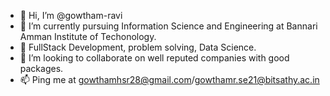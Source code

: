 - 👋 Hi, I’m @gowtham-ravi
- 🌱 I’m currently pursuing Information Science and Engineering at Bannari Amman Institute of Techonology.
- 📕 FullStack Development, problem solving, Data Science. 
- 💞️ I’m looking to collaborate on well reputed companies with good packages.
- 📫 Ping me at gowthamhsr28@gmail.com/gowthamr.se21@bitsathy.ac.in 

<!---
gowtham-ravii/gowtham-ravii is a ✨ special ✨ repository because its `README.md` (this file) appears on your GitHub profile.
You can click the Preview link to take a look at your changes.
--->
